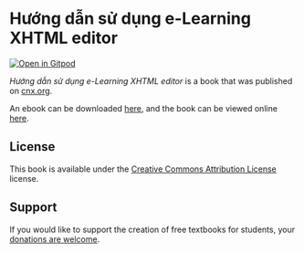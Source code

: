 # Hướng dẫn sử dụng e-Learning XHTML editor

[![Open in Gitpod](https://gitpod.io/button/open-in-gitpod.svg)](https://gitpod.io/from-referrer/)

_Hướng dẫn sử dụng e-Learning XHTML editor_ is a book that was published on [cnx.org](https://cnx.org/).

An ebook can be downloaded [here](https://github.com/cnx-user-books/cnxbook-huong-dan-su-dung-e-learning-xhtml-editor/releases/latest), and the book can be viewed online [here](https://github.com/cnx-user-books/cnxbook-huong-dan-su-dung-e-learning-xhtml-editor/releases/latest).

## License
This book is available under the [Creative Commons Attribution License](./LICENSE) license.

## Support
If you would like to support the creation of free textbooks for students, your [donations are welcome](https://riceconnect.rice.edu/donation/support-openstax-banner).
